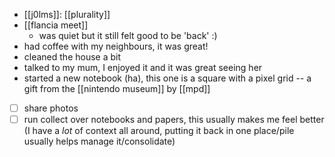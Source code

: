 - [[j0lms]]: [[plurality]]
- [[flancia meet]]
  - was quiet but it still felt good to be 'back' :)
- had coffee with my neighbours, it was great!
- cleaned the house a bit
- talked to my mum, I enjoyed it and it was great seeing her
- started a new notebook (ha), this one is a square with a pixel grid -- a gift from the [[nintendo museum]] by [[mpd]]
- [ ] share photos
- [ ] run collect over notebooks and papers, this usually makes me feel better (I have a *lot* of context all around, putting it back in one place/pile usually helps manage it/consolidate)
